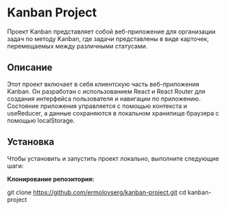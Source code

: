 # Kanban Project

Проект Kanban представляет собой веб-приложение для организации задач по методу Kanban, где задачи представлены в виде карточек, перемещаемых между различными статусами.

## Описание

Этот проект включает в себя клиентскую часть веб-приложения Kanban. Он разработан с использованием React и React Router для создания интерфейса пользователя и навигации по приложению. Состояние приложения управляется с помощью контекста и useReducer, а данные сохраняются в локальном хранилище браузера с помощью localStorage.

## Установка

Чтобы установить и запустить проект локально, выполните следующие шаги:

 **Клонирование репозитория:**

   git clone https://github.com/ermolovserg/kanban-project.git
   cd kanban-project
